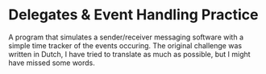 # Delegates & Event Handling Practice

A program that simulates a sender/receiver messaging software with a simple time tracker of the events occuring.
The original challenge was written in Dutch, I have tried to translate as much as possible, but I might have missed some words.